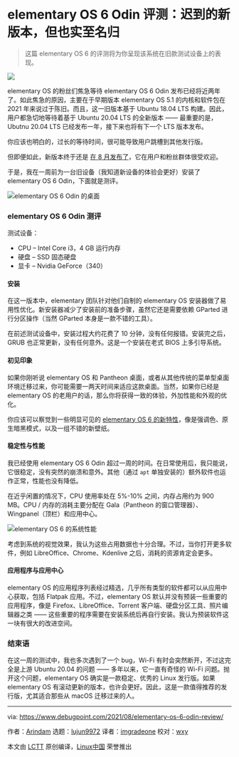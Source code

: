 [#]: subject: "Elementary OS 6 Odin Review – Late Arrival but a Solid One"
[#]: via: "https://www.debugpoint.com/2021/08/elementary-os-6-odin-review/"
[#]: author: "Arindam https://www.debugpoint.com/author/admin1/"
[#]: collector: "lujun9972"
[#]: translator: "imgradeone"
[#]: reviewer: "wxy"
[#]: publisher: " "
[#]: url: " "

elementary OS 6 Odin 评测：迟到的新版本，但也实至名归
======

> 这篇 elementary OS 6 的评测将为你呈现该系统在旧款测试设备上的表现。

![](https://img.linux.net.cn/data/attachment/album/202109/01/095116zk73wcc4g5clnvq8.jpg)

elementary OS 的粉丝们焦急等待 elementary OS 6 Odin 发布已经将近两年了。如此焦急的原因，主要在于早期版本 elementary OS 5.1 的内核和软件包在 2021 年来说过于陈旧。而且，这一旧版本基于 Ubuntu 18.04 LTS 构建。因此，用户都急切地等待着基于 Ubuntu 20.04 LTS 的全新版本 —— 最重要的是，Ubutnu 20.04 LTS 已经发布一年，接下来也将有下一个 LTS 版本发布。

你应该也明白的，过长的等待时间，很可能导致用户跳槽到其他发行版。

但即便如此，新版本终于还是 [在 8 月发布了][1]，它在用户和粉丝群体很受欢迎。

于是，我在一周前为一台旧设备（我知道新设备的体验会更好）安装了 elementary OS 6 Odin，下面就是测评。

![elementary OS 6 Odin 的桌面][2]

### elementary OS 6 Odin 测评

测试设备：

  * CPU – Intel Core i3，4 GB 运行内存
  * 硬盘 – SSD 固态硬盘
  * 显卡 – Nvidia GeForce（340）

#### 安装

在这一版本中，elementary 团队针对他们自制的 elementary OS 安装器做了易用性优化。新安装器减少了安装前的准备步骤，虽然它还是需要依赖 GParted 进行分区操作（当然 GParted 本身是一款不错的工具）。

在前述测试设备中，安装过程大约花费了 10 分钟，没有任何报错。安装完之后，GRUB 也正常更新，没有任何意外。这是一个安装在老式 BIOS 上多引导系统。

#### 初见印象

如果你刚听说 elementary OS 和 Pantheon 桌面，或者从其他传统的菜单型桌面环境迁移过来，你可能需要一两天时间来适应这款桌面。当然，如果你已经是 elementary OS 的老用户的话，那么你将获得一致的体验，外加性能和外观的优化。

你应该可以察觉到一些明显可见的 [elementary OS 6 的新特性][3]，像是强调色、原生暗黑模式，以及一组不错的新壁纸。

#### 稳定性与性能

我已经使用 elementary OS 6 Odin 超过一周的时间。在日常使用后，我只能说，它很稳定，没有突然的崩溃和意外。其他（通过 `apt` 单独安装的）额外软件也运作正常，性能也没有降低。

在近乎闲置的情况下，CPU 使用率处在 5%-10% 之间，内存占用约为 900 MB。CPU / 内存的消耗主要分配在 Gala（Pantheon 的窗口管理器）、Wingpanel（顶栏）和应用中心。

![elementary OS 6 的系统性能][5]

考虑到系统的视觉效果，我认为这些占用数据也十分合理。不过，当你打开更多软件，例如 LibreOffice、Chrome、Kdenlive 之后，消耗的资源肯定会更多。

#### 应用程序与应用中心

elementary OS 的应用程序列表经过精选，几乎所有类型的软件都可以从应用中心获取，包括 Flatpak 应用。不过，elementary OS 默认并没有预装一些重要的应用程序，像是 Firefox、LibreOffice、Torrent 客户端、硬盘分区工具、照片编辑器之类 —— 这些重要的程序需要在安装系统后再自行安装。我认为预装软件这一块有很大的改进空间。

### 结束语

在这一周的测试中，我也多次遇到了一个 bug，Wi-Fi 有时会突然断开，不过这完全是上游 Ubuntu 20.04 的问题 —— 多年以来，它一直有奇怪的 Wi-Fi 问题。抛开这个问题，elementary OS 确实是一款稳定、优秀的 Linux 发行版。如果 elementary OS 有滚动更新的版本，也许会更好。因此，这是一款值得推荐的发行版，尤其适合那些从 macOS 迁移过来的人。

--------------------------------------------------------------------------------

via: https://www.debugpoint.com/2021/08/elementary-os-6-odin-review/

作者：[Arindam][a]
选题：[lujun9972][b]
译者：[imgradeone](https://github.com/imgradeone)
校对：[wxy](https://github.com/wxy)

本文由 [LCTT](https://github.com/LCTT/TranslateProject) 原创编译，[Linux中国](https://linux.cn/) 荣誉推出

[a]: https://www.debugpoint.com/author/admin1/
[b]: https://github.com/lujun9972
[1]: https://blog.elementary.io/elementary-os-6-odin-released/
[2]: https://www.debugpoint.com/blog/wp-content/uploads/2021/08/elementary-OS-6-ODIN-Desktop-1024x576.jpeg
[3]: https://www.debugpoint.com/2021/08/elementary-os-6/
[4]: https://www.debugpoint.com/2020/09/elementary-os-6-odin-new-features-release-date/
[5]: https://www.debugpoint.com/blog/wp-content/uploads/2021/08/System-performance-of-elementary-OS-6.jpeg
